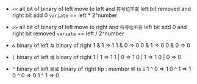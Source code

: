 * `<<` 
all bit of binary of left   move to left and `符号位不变` 
left bit removed   and right bit add 0
`variate` == left * 2^number

* `>>` 
all bit of binary of left   move to right and `符号位不变` 
left bit add 0   and right bit removed
`variate` == left / 2^number

* `&` 
binary of left `与` binary of right
1 & 1 => 1
1 & 0 => 0
0 & 1 => 0
0 & 0 => 0

* `|` 
binary of left `或` binary of right
1 | 1 => 1
1 | 0 => 1
0 | 1 => 1
0 | 0 => 0

* `^` 
binary of left `异或` binary of right
tip : member `异` is `1` 
1 ^ 0 => 1
0 ^ 1 => 1
0 ^ 0 => 0
1 ^ 1 => 0
